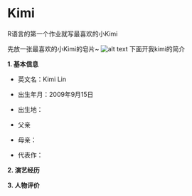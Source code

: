 # Kimi
R语言的第一个作业就写最喜欢的小Kimi

先放一张最喜欢的小Kimi的皂片~
![alt text](http://ss14.sinaimg.cn/large/5fe0e4fb492a02d352f4d&690)
下面开我kimi的简介

**1. 基本信息**

 * 英文名：Kimi Lin
 
 * 出生年月：2009年9月15日
 
 * 出生地：
 
 * 父亲
 
 * 母亲：
 
 * 代表作：

**2. 演艺经历**

**3. 人物评价** 

